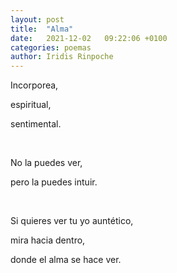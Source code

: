 ```yaml
---
layout: post
title:  "Alma"
date:   2021-12-02   09:22:06 +0100
categories: poemas
author: Iridis Rinpoche
---
```


Incorporea,

espiritual,

sentimental.

<br>

No la puedes ver,

pero la puedes intuir.

<br>

Si quieres ver tu yo auntético,

mira hacia dentro,

donde el alma se hace ver.